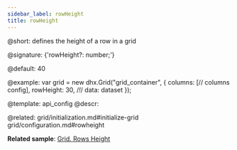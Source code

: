 ```yaml
---
sidebar_label: rowHeight
title: rowHeight
---          
```


@short: defines the height of a row in a grid

@signature: {'rowHeight?: number;'}

@default: 40

@example: 
var grid = new dhx.Grid("grid_container", {
	columns: [// columns config],
	rowHeight: 30, /*!*/
	data: dataset
});


@template:	api_config
@descr: 

@related: grid/initialization.md#initialize-grid
grid/configuration.md#rowheight

**Related sample**: [Grid. Rows Height](https://snippet.dhtmlx.com/wjcjl80i)
